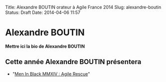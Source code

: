 Title: Alexandre BOUTIN orateur à Agile France 2014 
Slug: alexandre-boutin
Status: Draft
Date: 2014-04-06 11:57

# Alexandre BOUTIN

**Mettre ici la bio de Alexandre BOUTIN**
## Cette année Alexandre BOUTIN présentera

* "[Men In Black MMXIV : Agile Rescue](../sessions/men-in-black-mmxiv-agile-rescue.html)"


